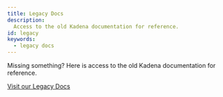 ```yaml
---
title: Legacy Docs
description:
  Access to the old Kadena documentation for reference.
id: legacy
keywords:
  - legacy docs
---
```


Missing something? Here is access to the old Kadena documentation for reference.

[Visit our Legacy Docs](#)